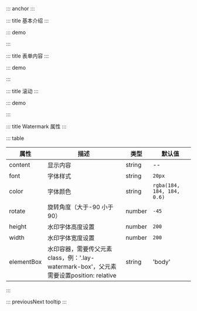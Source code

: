 ::: anchor
:::

::: title 基本介绍
:::

::: demo

<template>
	<div style="height: 300px; width: 100%; position: relative" class="lay-watermark">
		<lay-watermark content="Layui" font="20px Microsoft Yahei" element-box=".lay-watermark" rotate="90">
		</lay-watermark>
	</div>
</template>

<script>
 import { ref, reactive } from 'vue'
import { layer } from '@layui/layer-vue'
const value2 = ref(45)
const model = reactive({})

const submit = () => {
  layer.msg(`${JSON.stringify(model)}`, { time: 2000 });
};
</script>

:::

::: title 表单内容
:::

::: demo

<template>
	<div style="height: 300px; width: 100%; position: relative" class="lay-watermark-form">
		<lay-watermark content="Layui-form" font="20px Microsoft Yahei" element-box=".lay-watermark-form"></lay-watermark>
	<lay-form :model="model">
			<lay-form-item label="账户" prop="username">
				<lay-input v-model="model.username"></lay-input>
			</lay-form-item>
			<lay-form-item label="密码" prop="password">
				<lay-input v-model="model.password" type="text"></lay-input>
			</lay-form-item>
			<lay-form-item label="描述" prop="desc">
				<lay-input placeholder="请输入描述" v-model="model.describe"></lay-input>
			</lay-form-item>
			<lay-form-item style="text-align: center;">
				<lay-button type="primary" @click="submit">提交</lay-button>
				<lay-button type="default" @click="">重置</lay-button>
			</lay-form-item>
		</lay-form>
	</div>
</template>

<script>
 import { ref, reactive } from 'vue'
import { layer } from '@layui/layer-vue'

const model = reactive({})

const submit = () => {
  layer.msg(`${JSON.stringify(model)}`, { time: 2000 });
};
</script>

:::



::: title 滚动
:::

::: demo

<template>
<div style="position: relative" class="layui-scroll-test">
<lay-watermark content="Layui-scroll" font="20px Microsoft Yahei" element-box=".layui-scroll-test"></lay-watermark>
	<lay-scroll height="400px" style="background-color: #ffffff; position: relative" thumbColor="#000000">
		<lay-container>
		<lay-row>
			<lay-col span="24"><lay-panel
			v-for="(n, index) in total" :key="n" style="margin: 10px; padding: 10px; background-color: transparent">内容</lay-panel>
			</lay-col>  
			</lay-row>
		</lay-container>
	</lay-scroll>
</div>
</template>

<script lang="ts" setup>
import { ref } from 'vue'

const total = ref(50)

const changeTotal = () => {
  total.value = 2
}

const changeMaxTotal = () => {
  total.value = 50
}
</script>


:::


::: title Watermark 属性
:::

::: table

| 属性        | 描述     | 类型 | 默认值         |
| ----------- | -------- | ------- | -------------- |
| content     | 显示内容 | string | --             |
| font        | 字体样式 | string |`20px`|
| color       | 字体颜色 | string |`rgba(184, 184, 184, 0.6)`   |
| rotate      | 旋转角度（大于-90 小于90） | number |`-45`  |
| height      | 水印字体高度设置 | number | `200`   |
| width       | 水印字体宽度设置 | number | `200`   |
| elementBox  | 水印容器，需要传父元素class，例：'.lay-watermark-box'，父元素需要设置position: relative | string | 'body'   |

:::

::: previousNext tooltip
:::
